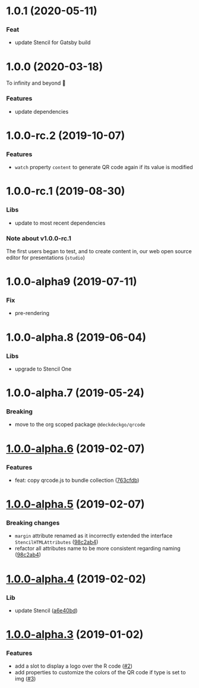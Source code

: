 # 1.0.1 (2020-05-11)

### Feat

- update Stencil for Gatsby build

# 1.0.0 (2020-03-18)

To infinity and beyond 🚀

### Features

- update dependencies

# 1.0.0-rc.2 (2019-10-07)

### Features

- `watch` property `content` to generate QR code again if its value is modified

# 1.0.0-rc.1 (2019-08-30)

### Libs

- update to most recent dependencies

### Note about v1.0.0-rc.1

The first users began to test, and to create content in, our web open source editor for presentations (`studio`)

# 1.0.0-alpha9 (2019-07-11)

### Fix

- pre-rendering

# 1.0.0-alpha.8 (2019-06-04)

### Libs

- upgrade to Stencil One

# 1.0.0-alpha.7 (2019-05-24)

### Breaking

- move to the org scoped package `@deckdeckgo/qrcode`

# [1.0.0-alpha.6](https://github.com/deckgo/deckdeckgo-qrcode/compare/v1.0.0-alpha.5...v1.0.0-alpha.6) (2019-02-07)

### Features

- feat: copy qrcode.js to bundle collection ([763cfdb](https://github.com/deckgo/deckdeckgo-qrcode/commit/763cfdbdced47b6fa7d9b6b47e071c9abc7edbc9))

# [1.0.0-alpha.5](https://github.com/deckgo/deckdeckgo-qrcode/compare/v1.0.0-alpha.4...v1.0.0-alpha.5) (2019-02-07)

### Breaking changes

- `margin` attribute renamed as it incorrectly extended the interface `StencilHTMLAttributes` ([98c2ab4](https://github.com/deckgo/deckdeckgo-qrcode/commit/98c2ab4c6af266c7511dd3d15f9e54d916c68f35))
- refactor all attributes name to be more consistent regarding naming ([98c2ab4](https://github.com/deckgo/deckdeckgo-qrcode/commit/98c2ab4c6af266c7511dd3d15f9e54d916c68f35))

# [1.0.0-alpha.4](https://github.com/deckgo/deckdeckgo-qrcode/compare/v1.0.0-alpha.3...v1.0.0-alpha.4) (2019-02-02)

### Lib

- update Stencil ([a6e40bd](https://github.com/deckgo/deckdeckgo-qrcode/commit/a6e40bdd5f617c43b995455bf158a6103c7701ff))

# [1.0.0-alpha.3](https://github.com/deckgo/deckdeckgo-qrcode/compare/v1.0.0-alpha.2...v1.0.0-alpha.3) (2019-01-02)

### Features

- add a slot to display a logo over the R code ([#2](https://github.com/deckgo/deckdeckgo-qrcode/issues/2))
- add properties to customize the colors of the QR code if type is set to img ([#3](https://github.com/deckgo/deckdeckgo-qrcode/issues/3))
